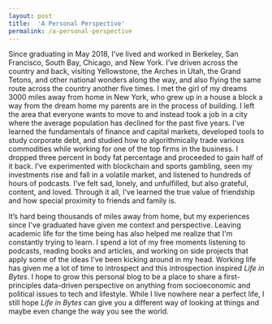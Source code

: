 ```yaml
---
layout: post
title:  'A Personal Perspective'
permalink: /a-personal-perspective
---
```

Since graduating in May 2018, I’ve lived and worked in Berkeley, San Francisco, South Bay, Chicago, and New York. I’ve driven across the country and back, visiting Yellowstone, the Arches in Utah, the Grand Tetons, and other national wonders along the way, and also flying the same route across the country another five times. I met the girl of my dreams 3000 miles away from home in New York, who grew up in a house a block a way from the dream home my parents are in the process of building. I left the area that everyone wants to move to and instead took a job in a city where the average population has declined for the past five years. I've learned the fundamentals of finance and capital markets, developed tools to study corporate debt, and studied how to algorithmically trade various commodities while working for one of the top firms in the business. I dropped three percent in body fat percentage and proceeded to gain half of it back. I’ve experimented with blockchain and sports gambling, seen my investments rise and fall in a volatile market, and listened to hundreds of hours of podcasts. I’ve felt sad, lonely, and unfulfilled, but also grateful, content, and loved. Through it all, I've learned the true value of friendship and how special proximity to friends and family is.

It’s hard being thousands of miles away from home, but my experiences since I've graduated have given me context and perspective. Leaving academic life for the time being has also helped me realize that I'm constantly trying to learn. I spend a lot of my free moments listening to podcasts, reading books and articles, and working on side projects that apply some of the ideas I've been kicking around in my head. Working life has given me a lot of time to introspect and this introspection inspired *Life in Bytes*. I hope to grow this personal blog to be a place to share a first-principles data-driven perspective on anything from socioeconomic and political issues to tech and lifestyle. While I live nowhere near a perfect life, I still hope *Life in Bytes* can give you a different way of looking at things and maybe even change the way you see the world.